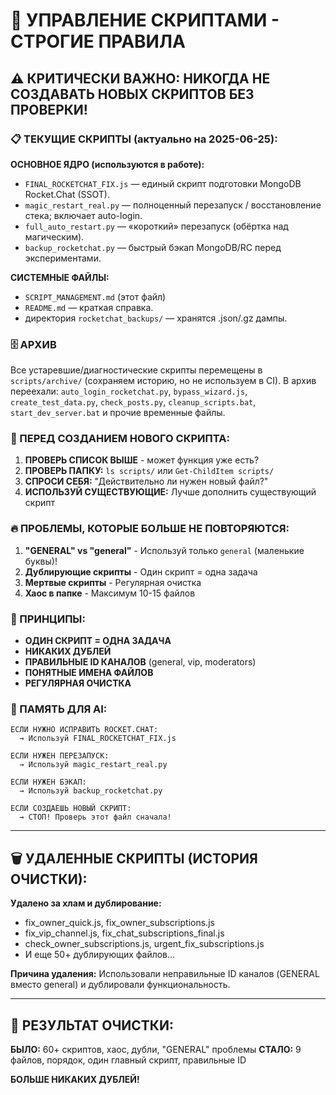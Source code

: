 # 🚨 УПРАВЛЕНИЕ СКРИПТАМИ - СТРОГИЕ ПРАВИЛА

## ⚠️ КРИТИЧЕСКИ ВАЖНО: НИКОГДА НЕ СОЗДАВАТЬ НОВЫХ СКРИПТОВ БЕЗ ПРОВЕРКИ!

### 📋 ТЕКУЩИЕ СКРИПТЫ (актуально на 2025-06-25):

**ОСНОВНОЕ ЯДРО (используются в работе):**
- `FINAL_ROCKETCHAT_FIX.js` — единый скрипт подготовки MongoDB Rocket.Chat (SSOT).
- `magic_restart_real.py` — полноценный перезапуск / восстановление стека; включает auto-login.
- `full_auto_restart.py` — «короткий» перезапуск (обёртка над магическим).
- `backup_rocketchat.py` — быстрый бэкап MongoDB/RC перед экспериментами.

**СИСТЕМНЫЕ ФАЙЛЫ:**
- `SCRIPT_MANAGEMENT.md` (этот файл)
- `README.md` — краткая справка.
- директория `rocketchat_backups/` — хранятся .json/.gz дампы.

### 🗄️ АРХИВ
Все устаревшие/диагностические скрипты перемещены в `scripts/archive/` (сохраняем историю, но не используем в CI).  В архив переехали:
`auto_login_rocketchat.py`, `bypass_wizard.js`, `create_test_data.py`, `check_posts.py`, `cleanup_scripts.bat`, `start_dev_server.bat` и прочие временные файлы.

### 🛑 ПЕРЕД СОЗДАНИЕМ НОВОГО СКРИПТА:

1. **ПРОВЕРЬ СПИСОК ВЫШЕ** - может функция уже есть?
2. **ПРОВЕРЬ ПАПКУ:** `ls scripts/` или `Get-ChildItem scripts/`
3. **СПРОСИ СЕБЯ:** "Действительно ли нужен новый файл?"
4. **ИСПОЛЬЗУЙ СУЩЕСТВУЮЩИЕ:** Лучше дополнить существующий скрипт

### 🔥 ПРОБЛЕМЫ, КОТОРЫЕ БОЛЬШЕ НЕ ПОВТОРЯЮТСЯ:

1. **"GENERAL" vs "general"** - Используй только `general` (маленькие буквы)!
2. **Дублирующие скрипты** - Один скрипт = одна задача
3. **Мертвые скрипты** - Регулярная очистка
4. **Хаос в папке** - Максимум 10-15 файлов

### 🎯 ПРИНЦИПЫ:

- **ОДИН СКРИПТ = ОДНА ЗАДАЧА**
- **НИКАКИХ ДУБЛЕЙ**
- **ПРАВИЛЬНЫЕ ID КАНАЛОВ** (general, vip, moderators)
- **ПОНЯТНЫЕ ИМЕНА ФАЙЛОВ**
- **РЕГУЛЯРНАЯ ОЧИСТКА**

### 📖 ПАМЯТЬ ДЛЯ AI:

```
ЕСЛИ НУЖНО ИСПРАВИТЬ ROCKET.CHAT:
  → Используй FINAL_ROCKETCHAT_FIX.js
  
ЕСЛИ НУЖЕН ПЕРЕЗАПУСК:
  → Используй magic_restart_real.py
  
ЕСЛИ НУЖЕН БЭКАП:
  → Используй backup_rocketchat.py
  
ЕСЛИ СОЗДАЕШЬ НОВЫЙ СКРИПТ:
  → СТОП! Проверь этот файл сначала!
```

---

## 🗑️ УДАЛЕННЫЕ СКРИПТЫ (ИСТОРИЯ ОЧИСТКИ):

**Удалено за хлам и дублирование:**
- fix_owner_quick.js, fix_owner_subscriptions.js 
- fix_vip_channel.js, fix_chat_subscriptions_final.js
- check_owner_subscriptions.js, urgent_fix_subscriptions.js
- И еще 50+ дублирующих файлов...

**Причина удаления:** Использовали неправильные ID каналов (GENERAL вместо general) и дублировали функциональность.

---

## 🎉 РЕЗУЛЬТАТ ОЧИСТКИ:

**БЫЛО:** 60+ скриптов, хаос, дубли, "GENERAL" проблемы
**СТАЛО:** 9 файлов, порядок, один главный скрипт, правильные ID

**БОЛЬШЕ НИКАКИХ ДУБЛЕЙ!** 
